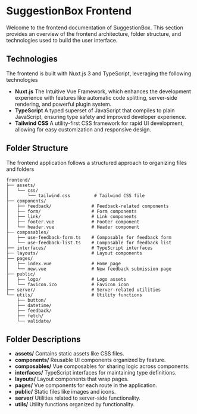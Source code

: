 # SuggestionBox Frontend

Welcome to the frontend documentation of SuggestionBox. This section provides an overview of the frontend architecture, folder structure, and technologies used to build the user interface.

## Technologies

The frontend is built with Nuxt.js 3 and TypeScript, leveraging the following technologies

- **Nuxt.js** The Intuitive Vue Framework, which enhances the development experience with features like automatic code splitting, server-side rendering, and powerful plugin system.
- **TypeScript** A typed superset of JavaScript that compiles to plain JavaScript, ensuring type safety and improved developer experience.
- **Tailwind CSS** A utility-first CSS framework for rapid UI development, allowing for easy customization and responsive design.

## Folder Structure

The frontend application follows a structured approach to organizing files and folders

```text
frontend/
├── assets/
│   └── css/
│       └── tailwind.css         # Tailwind CSS file
├── components/
│   ├── feedback/               # Feedback-related components
│   ├── form/                   # Form components
│   ├── link/                   # Link components
│   ├── footer.vue              # Footer component
│   └── header.vue              # Header component
├── composables/
│   ├── use-feedback-form.ts    # Composable for feedback form
│   └── use-feedback-list.ts    # Composable for feedback list
├── interfaces/                 # TypeScript interfaces
├── layouts/                    # Layout components
├── pages/
│   ├── index.vue               # Home page
│   └── new.vue                 # New feedback submission page
├── public/
│   ├── logo/                   # Logo assets
│   └── favicon.ico             # Favicon icon
├── server/                     # Server-related utilities
└── utils/                      # Utility functions
    ├── button/
    ├── datetime/
    ├── feedback/
    ├── fetch/
    └── validate/

```

## Folder Descriptions

- **assets/** Contains static assets like CSS files.
- **components/** Reusable UI components organized by feature.
- **composables/** Vue composables for sharing logic across components.
- **interfaces/** TypeScript interfaces for maintaining type definitions.
- **layouts/** Layout components that wrap pages.
- **pages/** Vue components for each route in the application.
- **public/** Static files like images and icons.
- **server/** Utilities related to server-side functionality.
- **utils/** Utility functions organized by functionality.
